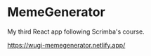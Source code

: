 # MemeGenerator

My third React app following Scrimba's course.

https://wugi-memegenerator.netlify.app/
